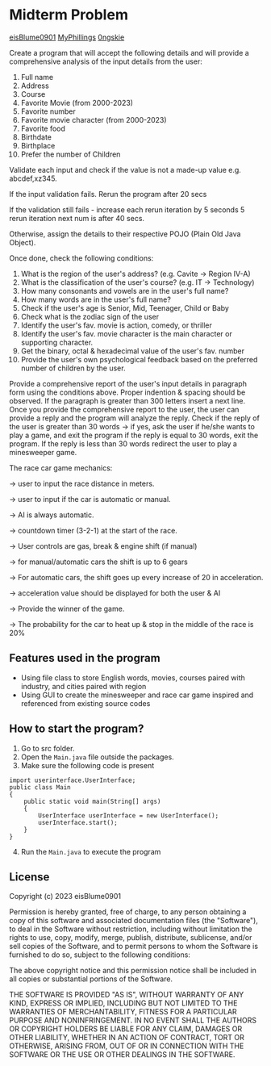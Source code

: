 # Midterm Problem
[eisBlume0901](https://github.com/eisBlume0901) 
[MyPhillings](https://github.com/MyPhilings)
[0ngskie](https://github.com/0ngskie)

Create a program that will accept the following details and will
provide a comprehensive analysis of the input details from the user:

1. Full name
2. Address
3. Course
4. Favorite Movie (from 2000-2023)
5. Favorite number
6. Favorite movie character (from 2000-2023)
7. Favorite food
8. Birthdate
9. Birthplace
10. Prefer the number of Children

Validate each input and check if the value is not a made-up value e.g. abcdef,xz345.

If the input validation fails. Rerun the program after 20 secs

If the validation still fails - increase each rerun iteration by 5 seconds
5 rerun iteration next num is after 40 secs.

Otherwise, assign the details to their respective POJO (Plain Old Java Object).

Once done, check the following conditions:
1. What is the region of the user's address? (e.g. Cavite -> Region IV-A)
2. What is the classification of the user's course? (e.g. IT -> Technology)
3. How many consonants and vowels are in the user's full name?
4. How many words are in the user's full name?
5. Check if the user's age is Senior, Mid, Teenager, Child or Baby
6. Check what is the zodiac sign of the user
7. Identify the user's fav. movie is action, comedy, or thriller
8. Identify the user's fav. movie character is the main character or supporting character.
9. Get the binary, octal & hexadecimal value of the user's  fav. number
10. Provide the user's own psychological feedback based on the preferred number of children by the user.

Provide a comprehensive report of the user's input details in paragraph form using
the conditions above. Proper indention & spacing should be observed. If the paragraph is
greater than 300 letters insert a next line. Once you provide the comprehensive report
to the user, the user can provide a reply and the program will analyze the reply. Check if the
reply of the user is greater than 30 words -> if yes, ask the user if he/she wants to play a game,
and exit the program if the reply is equal to 30 words, exit the program. If the reply is less than 30 words
redirect the user to play a minesweeper game.

The race car game mechanics:

-> user to input the race distance in meters.

-> user to input if the car is automatic or manual.

-> AI is always automatic.

-> countdown timer (3-2-1) at the start of the race.

-> User controls are gas, break & engine shift (if manual)

-> for manual/automatic cars the shift is up to 6 gears

-> For automatic cars, the shift goes up every increase of 20 in acceleration.

-> acceleration value should be displayed for both the user & AI

-> Provide the winner of the game.

-> The probability for the car to heat up & stop in the middle of the race is 20%

## Features used in the program
* Using file class to store English words, movies, courses paired with industry, and cities paired with region
* Using GUI to create the minesweeper and race car game inspired and referenced from existing source codes

## How to start the program?
1. Go to src folder.
2. Open the `Main.java` file outside the packages.
3. Make sure the following code is present
```
import userinterface.UserInterface;
public class Main
{
    public static void main(String[] args)
    {
        UserInterface userInterface = new UserInterface();
        userInterface.start();
    }
}
```
4. Run the `Main.java` to execute the program

## License
Copyright (c) 2023 eisBlume0901

Permission is hereby granted, free of charge, to any person obtaining a copy
of this software and associated documentation files (the "Software"), to deal
in the Software without restriction, including without limitation the rights
to use, copy, modify, merge, publish, distribute, sublicense, and/or sell
copies of the Software, and to permit persons to whom the Software is
furnished to do so, subject to the following conditions:

The above copyright notice and this permission notice shall be included in all
copies or substantial portions of the Software.

THE SOFTWARE IS PROVIDED "AS IS", WITHOUT WARRANTY OF ANY KIND,
EXPRESS OR IMPLIED, INCLUDING BUT NOT LIMITED TO THE WARRANTIES OF
MERCHANTABILITY, FITNESS FOR A PARTICULAR PURPOSE AND NONINFRINGEMENT.
IN NO EVENT SHALL THE AUTHORS OR COPYRIGHT HOLDERS BE LIABLE FOR ANY CLAIM,
DAMAGES OR OTHER LIABILITY, WHETHER IN AN ACTION OF CONTRACT, TORT OR
OTHERWISE, ARISING FROM, OUT OF OR IN CONNECTION WITH THE SOFTWARE OR THE USE
OR OTHER DEALINGS IN THE SOFTWARE.
